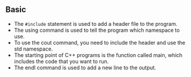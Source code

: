 ## Basic

- The ```#include``` statement is used to add a header file to the program.
- The using command is used to tell the program which namespace to use.
- To use the cout command, you need to include the <iostream> header and use the std namespace.
- The starting point of C++ programs is the function called main, which includes the code that you want to run.
- The endl command is used to add a new line to the output.